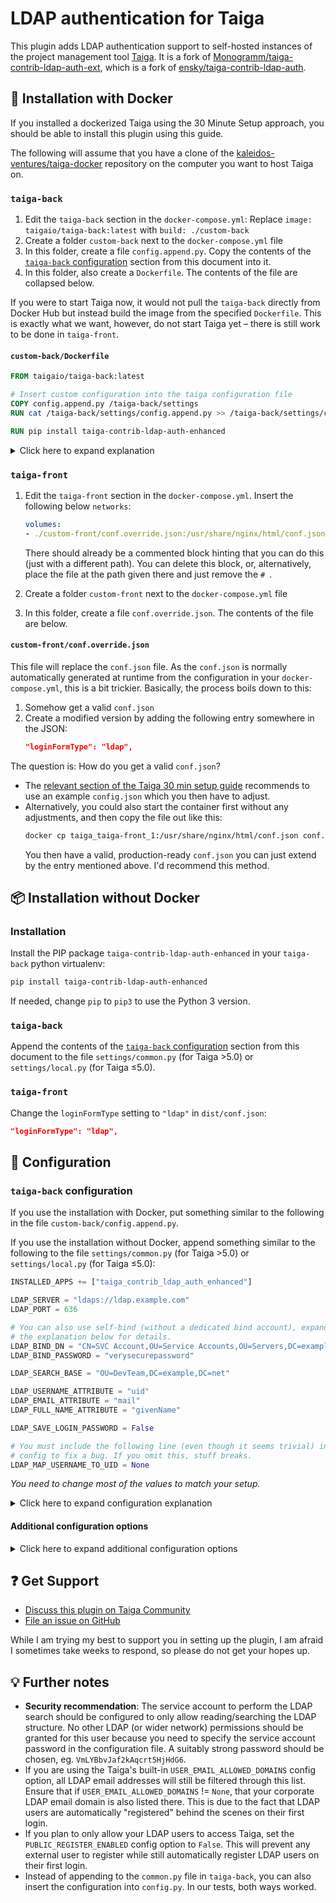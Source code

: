 # LDAP authentication for Taiga

This plugin adds LDAP authentication support to self-hosted instances of the project management tool [Taiga](https://taiga.io). It is a fork of [Monogramm/taiga-contrib-ldap-auth-ext](https://github.com/Monogramm/taiga-contrib-ldap-auth-ext), which is a fork of [ensky/taiga-contrib-ldap-auth](https://github.com/ensky/taiga-contrib-ldap-auth).

## 🐋 Installation with Docker

If you installed a dockerized Taiga using the 30 Minute Setup approach, you should be able to install this plugin using this guide.

The following will assume that you have a clone of the [kaleidos-ventures/taiga-docker](https://github.com/kaleidos-ventures/taiga-docker) repository on the computer you want to host Taiga on.

### `taiga-back`

1. Edit the `taiga-back` section in the `docker-compose.yml`: Replace `image: taigaio/taiga-back:latest` with `build: ./custom-back`
2. Create a folder `custom-back` next to the `docker-compose.yml` file
3. In this folder, create a file `config.append.py`. Copy the contents of the [`taiga-back` configuration](#taiga-back-configuration) section from this document into it.
4. In this folder, also create a `Dockerfile`. The contents of the file are collapsed below.

If you were to start Taiga now, it would not pull the `taiga-back` directly from Docker Hub but instead build the image from the specified `Dockerfile`. This is exactly what we want, however, do not start Taiga yet – there is still work to be done in `taiga-front`.

#### `custom-back/Dockerfile`

```Dockerfile
FROM taigaio/taiga-back:latest

# Insert custom configuration into the taiga configuration file
COPY config.append.py /taiga-back/settings
RUN cat /taiga-back/settings/config.append.py >> /taiga-back/settings/config.py && rm /taiga-back/settings/config.append.py

RUN pip install taiga-contrib-ldap-auth-enhanced
```

<details>
<summary>Click here to expand explanation</summary>

The statements in the Dockerfile have the following effect:

1. `FROM ...` bases the image we build on the official `taigaio/taiga-back` image.
2. `COPY ...` and `RUN ...` copy the `config.append.py` file into the container, append it to `/taiga-back/settings/config.py` and then delete it again.
3. `RUN pip install ...` installs this plugin.
</details>

### `taiga-front`

1. Edit the `taiga-front` section in the `docker-compose.yml`. Insert the following below `networks`:

    ```yml
    volumes:
    - ./custom-front/conf.override.json:/usr/share/nginx/html/conf.json
    ```

    There should already be a commented block hinting that you can do this (just with a different path). You can delete this block, or, alternatively, place the file at the path given there and just remove the `# `.

2. Create a folder `custom-front` next to the `docker-compose.yml` file
3. In this folder, create a file `conf.override.json`. The contents of the file are below.

#### `custom-front/conf.override.json`

This file will replace the `conf.json` file. As the `conf.json` is normally automatically generated at runtime from the configuration in your `docker-compose.yml`, this is a bit trickier. Basically, the process boils down to this:

1. Somehow get a valid `conf.json`
2. Create a modified version by adding the following entry somewhere in the JSON: 
    ```json
    "loginFormType": "ldap",
    ```

The question is: How do you get a valid `conf.json`?

* The [relevant section of the Taiga 30 min setup guide](https://community.taiga.io/t/taiga-30min-setup/170#map-a-confjson-file-23) recommends to use an example `config.json` which you then have to adjust.
* Alternatively, you could also start the container first without any adjustments, and then copy the file out like this:
    ```bash
    docker cp taiga_taiga-front_1:/usr/share/nginx/html/conf.json conf.json
    ```
    You then have a valid, production-ready `conf.json` you can just extend by the entry mentioned above. I'd recommend this method.

## 📦 Installation without Docker

### Installation

Install the PIP package `taiga-contrib-ldap-auth-enhanced` in your `taiga-back` python virtualenv:

```bash
pip install taiga-contrib-ldap-auth-enhanced
```

If needed, change `pip` to `pip3` to use the Python 3 version.

### `taiga-back`

Append the contents of the [`taiga-back` configuration](#taiga-back-configuration) section from this document to the file `settings/common.py` (for Taiga >5.0) or `settings/local.py` (for Taiga ≤5.0).

### `taiga-front`

Change the `loginFormType` setting to `"ldap"` in `dist/conf.json`:

```json
"loginFormType": "ldap",
```

## 🔧 Configuration

### `taiga-back` configuration

If you use the installation with Docker, put something similar to the following in the file `custom-back/config.append.py`. 

If you use the installation without Docker, append something similar to the following to the file `settings/common.py` (for Taiga >5.0) or `settings/local.py` (for Taiga ≤5.0):

```python
INSTALLED_APPS += ["taiga_contrib_ldap_auth_enhanced"]

LDAP_SERVER = "ldaps://ldap.example.com"
LDAP_PORT = 636

# You can also use self-bind (without a dedicated bind account), expand
# the explanation below for details.
LDAP_BIND_DN = "CN=SVC Account,OU=Service Accounts,OU=Servers,DC=example,DC=com"
LDAP_BIND_PASSWORD = "verysecurepassword"

LDAP_SEARCH_BASE = "OU=DevTeam,DC=example,DC=net"

LDAP_USERNAME_ATTRIBUTE = "uid"
LDAP_EMAIL_ATTRIBUTE = "mail"
LDAP_FULL_NAME_ATTRIBUTE = "givenName"

LDAP_SAVE_LOGIN_PASSWORD = False

# You must include the following line (even though it seems trivial) in your
# config to fix a bug. If you omit this, stuff breaks.
LDAP_MAP_USERNAME_TO_UID = None
```

_You need to change most of the values to match your setup._

<details>
<summary>Click here to expand configuration explanation</summary>

**`LDAP_SERVER` and `LDAP_PORT`:** You will definitely have to change the server URL. If possible, try to keep the `ldaps://` to use a secure connection. The port can likely stay as is, unless...

* ... you run the LDAP server on a different (non-standard) port.
* ... you want to use unencrypted, insecure LDAP: In this case, change `ldaps://` to `ldap://` and the port to 389.
* ... you want to use STARTTLS. In this case, you have to make the same changes as for unencrypted, insecure LDAP and set `LDAP_START_TLS = True`, making the section look like this:
    ```python
    LDAP_SERVER = "ldap://ldap.example.com"
    LDAP_PORT = 389
    LDAP_START_TLS = True
    ```
    What happens is that an unencrypted connection is established first, but then upgraded to a secure connection. This is [less secure](https://docs.redhat.com/de/documentation/red_hat_directory_server/12/html/securing_red_hat_directory_server/assembly_enabling-tls-encrypted-connections-to-directory-server_securing-rhds#assembly_enabling-tls-encrypted-connections-to-directory-server_securing-rhds) than `ldaps://` (see also [the related discussion for STARTTLS for emails](https://serverfault.com/questions/523804/is-starttls-less-safe-than-tls-ssl) or [this blog post](https://blog.apnic.net/2021/11/18/vulnerabilities-show-why-starttls-should-be-avoided-if-possible/)), because an attacker could strip the “upgrade to secure connection” request causing the connection to remain insecure. It is still safer than an unecrypted connection, of course.

**`LDAP_BIND_DN`, `LDAP_BIND_PASSWORD`**: You will need to change them. 

The bind user is a dedicated service account. The plugin will connect to the LDAP server using this service account and search for an LDAP entry that has a `LDAP_USERNAME_ATTRIBUTE` or `LDAP_EMAIL_ATTRIBUTE` matching the user-provided login.

If the search is successful, the found LDAP entry and the user-provided password are used to attempt a bind to LDAP. If the bind is successful, then we can say that the user is authorised to log in to Taiga.

If `LDAP_BIND_DN` is not specified or blank, an anonymous bind is attempted.

It is recommended to limit the service account and only allow it to read and search the LDAP structure (no write or other LDAP access). The credentials should also not be used for any other account on the network. This minimizes the damage in cases of a successful LDAP injection or if you ever accidentially give someone access to the configuration file (e.g. by committing it into version control or having misconfigured permissions). Use a suitably strong, ideally randomly generated password.

You can also use the credentials provided by the user to bind to LDAP (eliminating the need for a dedicated LDAP service account). To do so, do the following three things:

1. Set `LDAP_BIND_WITH_USER_PROVIDED_CREDENTIALS = True`
2. Insert the placeholder `<username>` inside `LDAP_BIND_DN`, e.g. like this: `"CN=<username>,OU=DevTeam,DC=example,DC=com"`.
3. Remove `LDAP_BIND_PASSWORD` (it will not be used)

Taiga will then determine the LDAP bind user by replacing `<username>` with the user-provided username, and bind using the user-provided password.

**`LDAP_SEARCH_BASE`**: The subtree where the users are located.

**`LDAP_USERNAME_ATTRIBUTE`, `LDAP_EMAIL_ATTRIBUTE`, `LDAP_FULL_NAME_ATTRIBUTE`**: These are the LDAP attributes used to get the username, email and full name shown in the Taiga application. They need to have a value in LDAP. Depending on your LDAP setup, you might need to change them.

**`LDAP_SAVE_LOGIN_PASSWORD`**: Set this to `True` or remove the line if you want to store the passwords in the local database as well.

**`LDAP_MAP_USERNAME_TO_UID`**: This line fixes a bug. If omitted, the plugin will likely crash and no authentication is possible.

<!-- TODO: Explain this -->
</details>

#### Additional configuration options

<details>
<summary>Click here to expand additional configuration options</summary>

By default, Taiga will fall back to `normal` authentication if LDAP authentication fails. Add the following line to disable this and only allow LDAP login:

```python
LDAP_FALLBACK = ""
```

You can specify additional search criteria that will be ANDed using the following line:

```python
LDAP_SEARCH_FILTER_ADDITIONAL = '(mail=*)'
```

If you want to change how the LDAP username, e-mail or name are mapped to the local database, you can use the following lines to do so:

```python
def _ldap_slugify(uid: str) -> str:
    """Map an LDAP username to a local DB user unique identifier.

    Upon successful LDAP bind, will override returned username attribute
    value. May result in unexpected failures if changed after the database
    has been populated. 
    """

    # example: force lower-case
    return uid.lower()
    
LDAP_MAP_USERNAME_TO_UID = _ldap_slugify


def _ldap_map_email(email: str) -> str:
    ...

def _ldap_map_name(name: str) -> str:
    ...

LDAP_MAP_EMAIL = _ldap_map_email
LDAP_MAP_NAME = _ldap_map_name
```

To support alternative TLS ciphersuites, protocol versions or disable certificate validation (note that all of these options have the power to harm your security, so apply them with caution), use the following lines:

```python
from ldap3 import Tls
import ssl

# Add or remove options or change values as necessary.
LDAP_TLS_CERTS = Tls(validate=ssl.CERT_NONE, version=ssl.PROTOCOL_TLSv1, ciphers='RSA+3DES')
```

To not store the passwords in the local database, use the following line:

```python
LDAP_SAVE_LOGIN_PASSWORD = False
```

Group management via LDAP does not yet exist, see issues #15 and #17. However, the configuration would look a bit like this:

```python
# Group search filter where $1 is the project slug and $2 is the role slug
#LDAP_GROUP_SEARCH_FILTER = 'CN=$2,OU=$1,OU=Groups,DC=example,DC=net'
# Use an attribute in the user entry for membership
#LDAP_USER_MEMBER_ATTRIBUTE = 'memberof,primaryGroupID'
# Starting point within LDAP structure to search for login group
#LDAP_GROUP_SEARCH_BASE = 'OU=Groups,DC=example,DC=net'
# Group classes filter
#LDAP_GROUP_FILTER = '(|(objectclass=group)(objectclass=groupofnames)(objectclass=groupofuniquenames))'
# Group member attribute
#LDAP_GROUP_MEMBER_ATTRIBUTE = 'memberof,primaryGroupID'

# Taiga super users group id
#LDAP_GROUP_ADMIN = 'OU=TaigaAdmin,DC=example,DC=net'
```

Multiple LDAP servers are also not supported, see issue #16.

</details>

## ❓ Get Support

* [Discuss this plugin on Taiga Community](https://community.taiga.io/t/integrate-an-ldap-account-database-with-taiga/212)
* [File an issue on GitHub](https://github.com/TuringTux/taiga-contrib-ldap-auth-enhanced/issues)

While I am trying my best to support you in setting up the plugin, I am afraid I sometimes take weeks to respond, so please do not get your hopes up.

## 💡 Further notes

* **Security recommendation**: The service account to perform the LDAP search should be configured to only allow reading/searching the LDAP structure. No other LDAP (or wider network) permissions should be granted for this user because you need to specify the service account password in the configuration file. A suitably strong password should be chosen, eg. `VmLYBbvJaf2kAqcrt5HjHdG6`.
* If you are using the Taiga's built-in `USER_EMAIL_ALLOWED_DOMAINS` config option, all LDAP email addresses will still be filtered through this list. Ensure that if `USER_EMAIL_ALLOWED_DOMAINS` != `None`, that your corporate LDAP email domain is also listed there. This is due to the fact that LDAP users are automatically "registered" behind the scenes on their first login.
* If you plan to only allow your LDAP users to access Taiga, set the `PUBLIC_REGISTER_ENABLED` config option to `False`. This will prevent any external user to register while still automatically register LDAP users on their first login.
* Instead of appending to the `common.py` file in `taiga-back`, you can also insert the configuration into `config.py`. In our tests, both ways worked.
